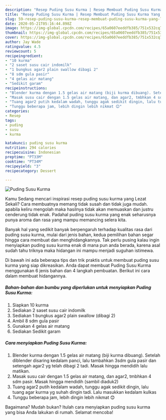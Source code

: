 ```yaml
---
description: "Resep Puding Susu Kurma | Resep Membuat Puding Susu Kurma Yang Lezat Sekali"
title: "Resep Puding Susu Kurma | Resep Membuat Puding Susu Kurma Yang Lezat Sekali"
slug: 59-resep-puding-susu-kurma-resep-membuat-puding-susu-kurma-yang-lezat-sekali
date: 2020-05-21T05:16:44.898Z
image: https://img-global.cpcdn.com/recipes/65a0607eeddfb385/751x532cq70/puding-susu-kurma-foto-resep-utama.jpg
thumbnail: https://img-global.cpcdn.com/recipes/65a0607eeddfb385/751x532cq70/puding-susu-kurma-foto-resep-utama.jpg
cover: https://img-global.cpcdn.com/recipes/65a0607eeddfb385/751x532cq70/puding-susu-kurma-foto-resep-utama.jpg
author: Jay Wade
ratingvalue: 4.5
reviewcount: 5
recipeingredient:
- "10 kurma"
- "2 saset susu cair indomilk"
- "1 bungkus agar2 plain swallow dibagi 2"
- "8 sdm gula pasir"
- "4 gelas air matang"
- "Sedikit garam"
recipeinstructions:
- "Blender kurma dengan 1.5 gelas air matang (biji kurma dibuang). Setelah diblender disaring kedalam panci, lalu tambahkan 3sdm gula pasir dan setengah agar2 yg telah dibagi 2 tadi. Masak hingga mendidih lalu matikan."
- "Masak susu cair dengan 1.5 gelas air matang, dan agar2, tmbhkan 4 sdm pasir. Masak hingga mendidih (sambil diaduk2)"
- "Tuang agar2 putih kedalam wadah, tunggu agak sedikit dingin, lalu tuang agar kurma yg suhah dingin tadi. Lalu masukkan kedalam kulkas"
- "Tunggu beberapa jam, lebih dingin lebih nikmat 😊"
categories:
- Resep
tags:
- puding
- susu
- kurma

katakunci: puding susu kurma 
nutrition: 294 calories
recipecuisine: Indonesian
preptime: "PT33M"
cooktime: "PT34M"
recipeyield: "3"
recipecategory: Dessert

---
```



![Puding Susu Kurma](https://img-global.cpcdn.com/recipes/65a0607eeddfb385/751x532cq70/puding-susu-kurma-foto-resep-utama.jpg)

Kamu Sedang mencari inspirasi resep puding susu kurma yang Lezat Sekali? Cara membuatnya memang tidak susah dan tidak juga mudah. apabila keliru mengolah maka hasilnya tidak akan memuaskan dan justru cenderung tidak enak. Padahal puding susu kurma yang enak seharusnya punya aroma dan rasa yang mampu memancing selera kita.



Banyak hal yang sedikit banyak berpengaruh terhadap kualitas rasa dari puding susu kurma, mulai dari jenis bahan, kedua pemilihan bahan segar hingga cara membuat dan menghidangkannya. Tak perlu pusing kalau ingin menyiapkan puding susu kurma enak di mana pun anda berada, karena asal sudah tahu triknya maka hidangan ini mampu menjadi suguhan istimewa.


Di bawah ini ada beberapa tips dan trik praktis untuk membuat puding susu kurma yang siap dikreasikan. Anda dapat membuat Puding Susu Kurma menggunakan 6 jenis bahan dan 4 langkah pembuatan. Berikut ini cara dalam membuat hidangannya.

<!--inarticleads1-->

##### Bahan-bahan dan bumbu yang diperlukan untuk menyiapkan Puding Susu Kurma:

1. Siapkan 10 kurma
1. Sediakan 2 saset susu cair indomilk
1. Sediakan 1 bungkus agar2 plain swallow (dibagi 2)
1. Ambil 8 sdm gula pasir
1. Gunakan 4 gelas air matang
1. Sediakan Sedikit garam




<!--inarticleads2-->

##### Cara menyiapkan Puding Susu Kurma:

1. Blender kurma dengan 1.5 gelas air matang (biji kurma dibuang). Setelah diblender disaring kedalam panci, lalu tambahkan 3sdm gula pasir dan setengah agar2 yg telah dibagi 2 tadi. Masak hingga mendidih lalu matikan.
1. Masak susu cair dengan 1.5 gelas air matang, dan agar2, tmbhkan 4 sdm pasir. Masak hingga mendidih (sambil diaduk2)
1. Tuang agar2 putih kedalam wadah, tunggu agak sedikit dingin, lalu tuang agar kurma yg suhah dingin tadi. Lalu masukkan kedalam kulkas
1. Tunggu beberapa jam, lebih dingin lebih nikmat 😊




Bagaimana? Mudah bukan? Itulah cara menyiapkan puding susu kurma yang bisa Anda lakukan di rumah. Selamat mencoba!
